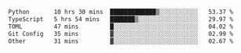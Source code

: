 <!--START_SECTION:waka-->

```txt
Python       10 hrs 30 mins  █████████████▒░░░░░░░░░░░   53.37 %
TypeScript   5 hrs 54 mins   ███████▒░░░░░░░░░░░░░░░░░   29.97 %
TOML         47 mins         █░░░░░░░░░░░░░░░░░░░░░░░░   04.02 %
Git Config   35 mins         ▓░░░░░░░░░░░░░░░░░░░░░░░░   02.99 %
Other        31 mins         ▓░░░░░░░░░░░░░░░░░░░░░░░░   02.67 %
```

<!--END_SECTION:waka-->
